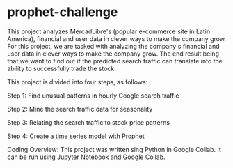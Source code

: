 # prophet-challenge

This project analyzes MercadLibre's (popular e-commerce site in Latin America), financial and user data in clever ways to make the company grow. For this project, we are tasked with analyzing the company's financial and user data in clever ways to make the company grow. The end result being that we want to find out if the predicted search traffic can translate into the ability to successfully trade the stock.

This project is divided into four steps, as follows:

Step 1: Find unusual patterns in hourly Google search traffic

Step 2: Mine the search traffic data for seasonality

Step 3: Relating the search traffic to stock price patterns

Step 4: Create a time series model with Prophet

Coding Overview: 
This project was written sing Python in Google Collab. It can be run using Jupyter Notebook and Google Collab.


